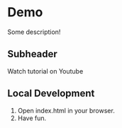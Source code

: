 # Demo

Some description!


## Subheader

Watch tutorial on Youtube

## Local Development
1. Open index.html in your browser.
2. Have fun.
